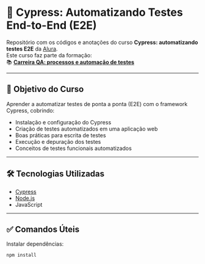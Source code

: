 # 🧪 Cypress: Automatizando Testes End-to-End (E2E)

Repositório com os códigos e anotações do curso **Cypress: automatizando testes E2E** da [Alura](https://www.alura.com.br).  
Este curso faz parte da formação:  
📚 **[Carreira QA: processos e automação de testes](https://cursos.alura.com.br/formacao-carreira-tester-qa)**

---

## 🚀 Objetivo do Curso

Aprender a automatizar testes de ponta a ponta (E2E) com o framework Cypress, cobrindo:

- Instalação e configuração do Cypress
- Criação de testes automatizados em uma aplicação web
- Boas práticas para escrita de testes
- Execução e depuração dos testes
- Conceitos de testes funcionais automatizados

---

## 🛠️ Tecnologias Utilizadas

- [Cypress](https://www.cypress.io/)
- [Node.js](https://nodejs.org/)
- JavaScript

---

## ✅ Comandos Úteis

Instalar dependências:

```bash
npm install
